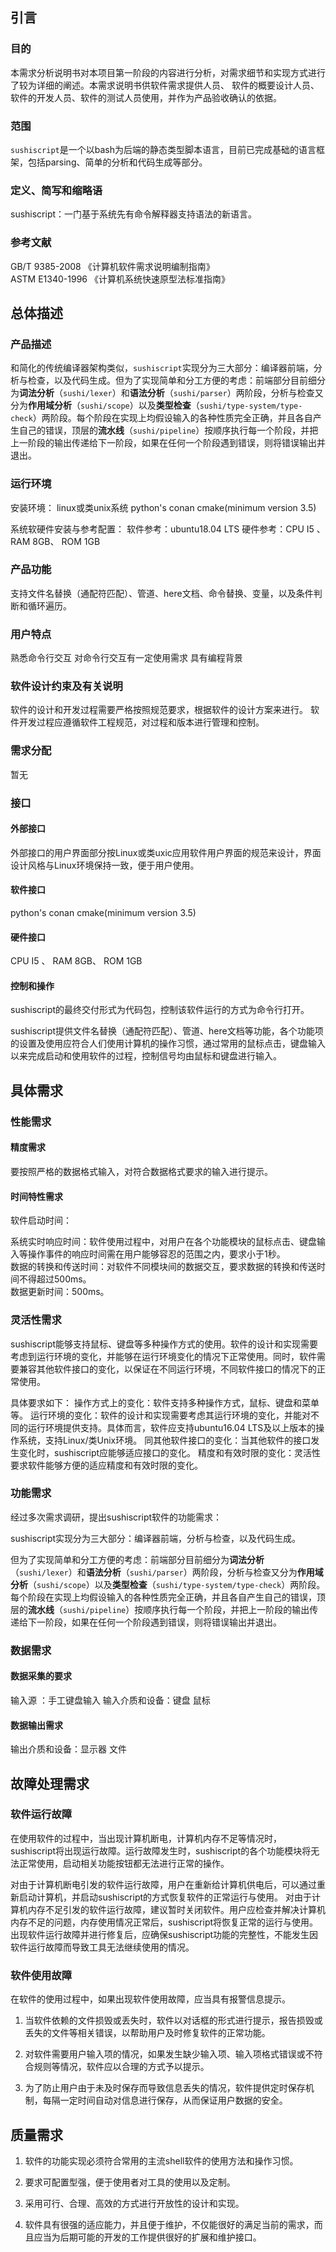 ## 引言

### 目的

本需求分析说明书对本项目第一阶段的内容进行分析，对需求细节和实现方式进行了较为详细的阐述。本需求说明书供软件需求提供人员、
软件的概要设计人员、软件的开发人员、软件的测试人员使用，并作为产品验收确认的依据。

### 范围

`sushiscript`是一个以bash为后端的静态类型脚本语言，目前已完成基础的语言框架，包括parsing、简单的分析和代码生成等部分。

### 定义、简写和缩略语

sushiscript：一门基于系统先有命令解释器支持语法的新语言。

### 参考文献

GB/T 9385-2008 《计算机软件需求说明编制指南》  
ASTM E1340-1996 《计算机系统快速原型法标准指南》


## 总体描述

### 产品描述

和简化的传统编译器架构类似，`sushiscript`实现分为三大部分：编译器前端，分析与检查，以及代码生成。但为了实现简单和分工方便的考虑：前端部分目前细分为**词法分析**（`sushi/lexer`）和**语法分析**（`sushi/parser`）两阶段，分析与检查又分为**作用域分析**（`sushi/scope`）以及**类型检查**（`sushi/type-system/type-check`）两阶段。每个阶段在实现上均假设输入的各种性质完全正确，并且各自产生自己的错误，顶层的**流水线**（`sushi/pipeline`）按顺序执行每一个阶段，并把上一阶段的输出传递给下一阶段，如果在任何一个阶段遇到错误，则将错误输出并退出。

### 运行环境

安装环境：
  linux或类unix系统
  python's conan
  cmake(minimum version 3.5)
  
系统软硬件安装与参考配置：
  软件参考：ubuntu18.04 LTS
  硬件参考：CPU I5 、 RAM 8GB、 ROM 1GB

### 产品功能

支持文件名替换（通配符匹配）、管道、here文档、命令替换、变量，以及条件判断和循环遍历。

### 用户特点

熟悉命令行交互
对命令行交互有一定使用需求
具有编程背景

### 软件设计约束及有关说明

软件的设计和开发过程需要严格按照规范要求，根据软件的设计方案来进行。
软件开发过程应遵循软件工程规范，对过程和版本进行管理和控制。

### 需求分配

暂无

### 接口

#### 外部接口

外部接口的用户界面部分按Linux或类uxic应用软件用户界面的规范来设计，界面设计风格与Linux环境保持一致，便于用户使用。

#### 软件接口

python's conan
cmake(minimum version 3.5)

#### 硬件接口

CPU I5 、 RAM 8GB、 ROM 1GB

#### 控制和操作

sushiscript的最终交付形式为代码包，控制该软件运行的方式为命令行打开。

sushiscript提供文件名替换（通配符匹配）、管道、here文档等功能，各个功能项的设置及使用应符合人们使用计算机的操作习惯，通过常用的鼠标点击，键盘输入以来完成启动和使用软件的过程，控制信号均由鼠标和键盘进行输入。

## 具体需求

### 性能需求

#### 精度需求

要按照严格的数据格式输入，对符合数据格式要求的输入进行提示。 

#### 时间特性需求

软件启动时间：

系统实时响应时间：软件使用过程中，对用户在各个功能模块的鼠标点击、键盘输入等操作事件的响应时间需在用户能够容忍的范围之内，要求小于1秒。  
数据的转换和传送时间：对软件不同模块间的数据交互，要求数据的转换和传送时间不得超过500ms。  
数据更新时间：500ms。  

### 灵活性需求

sushiscript能够支持鼠标、键盘等多种操作方式的使用。软件的设计和实现需要考虑到运行环境的变化，并能够在运行环境变化的情况下正常使用。同时，软件需要兼容其他软件接口的变化，以保证在不同运行环境，不同软件接口的情况下的正常使用。

具体要求如下：
操作方式上的变化：软件支持多种操作方式，鼠标、键盘和菜单等。
运行环境的变化：软件的设计和实现需要考虑其运行环境的变化，并能对不同的运行环境提供支持。具体而言，软件应支持ubuntu16.04 LTS及以上版本的操作系统，支持Linux/类Unix环境。
同其他软件接口的变化：当其他软件的接口发生变化时，sushiscript应能够适应接口的变化。
精度和有效时限的变化：灵活性要求软件能够方便的适应精度和有效时限的变化。

### 功能需求

经过多次需求调研，提出sushiscript软件的功能需求：

sushiscript实现分为三大部分：编译器前端，分析与检查，以及代码生成。

但为了实现简单和分工方便的考虑：前端部分目前细分为**词法分析**（`sushi/lexer`）和**语法分析**（`sushi/parser`）两阶段，分析与检查又分为**作用域分析**（`sushi/scope`）以及**类型检查**（`sushi/type-system/type-check`）两阶段。每个阶段在实现上均假设输入的各种性质完全正确，并且各自产生自己的错误，顶层的**流水线**（`sushi/pipeline`）按顺序执行每一个阶段，并把上一阶段的输出传递给下一阶段，如果在任何一个阶段遇到错误，则将错误输出并退出。

### 数据需求

#### 数据采集的要求

输入源 ：手工键盘输入
输入介质和设备：键盘 鼠标

#### 数据输出需求

输出介质和设备：显示器 文件

## 故障处理需求

### 软件运行故障

在使用软件的过程中，当出现计算机断电，计算机内存不足等情况时，sushiscript将出现运行故障。运行故障发生时，sushiscript的各个功能模块将无法正常使用，启动相关功能按钮都无法进行正常的操作。

对由于计算机断电引发的软件运行故障，用户在重新给计算机供电后，可以通过重新启动计算机，并启动sushiscript的方式恢复软件的正常运行与使用。
对由于计算机内存不足引发的软件运行故障，建议暂时关闭软件。用户应检查并解决计算机内存不足的问题，内存使用情况正常后，sushiscript将恢复正常的运行与使用。
出现软件运行故障并进行修复后，应确保sushiscript功能的完整性，不能发生因软件运行故障而导致工具无法继续使用的情况。

### 软件使用故障

在软件的使用过程中，如果出现软件使用故障，应当具有报警信息提示。 

1)	当软件依赖的文件损毁或丢失时，软件以对话框的形式进行提示，报告损毁或丢失的文件等相关错误，以帮助用户及时修复软件的正常功能。

2)	对软件需要用户输入项的情况，如果发生缺少输入项、输入项格式错误或不符合规则等情况，软件应以合理的方式予以提示。

3)	为了防止用户由于未及时保存而导致信息丢失的情况，软件提供定时保存机制，每隔一定时间自动对信息进行保存，从而保证用户数据的安全。

## 质量需求

1)	软件的功能实现必须符合常用的主流shell软件的使用方法和操作习惯。

2)	要求可配置型强，便于使用者对工具的使用以及定制。

3)	采用可行、合理、高效的方式进行开放性的设计和实现。

4)	软件具有很强的适应能力，并且便于维护，不仅能很好的满足当前的需求，而且应当为后期可能的开发的工作提供很好的扩展和维护接口。

